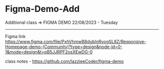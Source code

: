 # Figma-Demo-Add
Additional class => FIGMA DEMO
22/08/2023 - Tuesday
***************************************************************
Figma link
https://www.figma.com/file/PxhVhmwB8dubInRvogSL8Z/Responsive-Homepage-demo-(Community)?type=design&node-id=0-1&mode=design&t=pB5JJRPF2osXEwDG-0

class notes - https://github.com/lazzieeCoder/figma-demo
